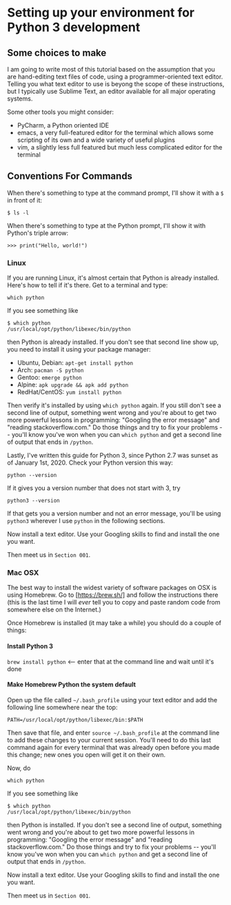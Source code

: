 # Setting up your environment for Python 3 development

## Some choices to make

I am going to write most of this tutorial based on the assumption that you are hand-editing text files of code, using a programmer-oriented text editor. Telling you what text editor to use is beyong the scope of these instructions, but I typically use Sublime Text, an editor available for all major operating systems.

Some other tools you might consider:

* PyCharm, a Python oriented IDE
* emacs, a very full-featured editor for the terminal which allows some scripting of its own and a wide variety of useful plugins
* vim, a slightly less full featured but much less complicated editor for the terminal

## Conventions For Commands

When there's something to type at the command prompt, I'll show it with a `$` in front of it:

```
$ ls -l
```

When there's something to type at the Python prompt, I'll show it with Python's triple arrow:

```
>>> print("Hello, world!")
```

### Linux

If you are running Linux, it's almost certain that Python is already installed. Here's how to tell if it's there. Get to a terminal and type:

```
which python
```

If you see something like 


```
$ which python
/usr/local/opt/python/libexec/bin/python
```

then Python is already installed. If you don't see that second line show up, you need to install it using your package manager:

* Ubuntu, Debian: `apt-get install python`
* Arch: `pacman -S python`
* Gentoo: `emerge python`
* Alpine: `apk upgrade && apk add python`
* RedHat/CentOS: `yum install python`

Then verify it's installed by using `which python` again. If you still don't see a second line of output, something went wrong and you're about to get two more powerful lessons in programming: "Googling the error message" and "reading stackoverflow.com." Do those things and try to fix your problems -- you'll know you've won when you can `which python` and get a second line of output that ends in `/python`.

Lastly, I've written this guide for Python 3, since Python 2.7 was sunset as of January 1st, 2020. Check your Python version this way:

```
python --version
```

If it gives you a version number that does not start with 3, try

```
python3 --version
```

If that gets you a version number and not an error message, you'll be using `python3` wherever I use `python` in the following sections.

Now install a text editor. Use your Googling skills to find and install the one you want.

Then meet us in `Section 001`.

### Mac OSX

The best way to install the widest variety of software packages on OSX is using Homebrew. Go to [https://brew.sh/] and follow the instructions there (this is the last time I will *ever* tell you to copy and paste random code from somewhere else on the Internet.)

Once Homebrew is installed (it may take a while) you should do a couple of things:

#### Install Python 3

`brew install python` <-- enter that at the command line and wait until it's done

#### Make Homebrew Python the system default

Open up the file called `~/.bash_profile` using your text editor and add the following line somewhere near the top:

```
PATH=/usr/local/opt/python/libexec/bin:$PATH
```

Then save that file, and enter `source ~/.bash_profile` at the command line to add these changes to your current session. You'll need to do this last command again for every terminal that was already open before you made this change; new ones you open will get it on their own.

Now, do

```
which python
```

If you see something like 


```
$ which python
/usr/local/opt/python/libexec/bin/python
```

then Python is installed. If you don't see a second line of output, something went wrong and you're about to get two more powerful lessons in programming: "Googling the error message" and "reading stackoverflow.com." Do those things and try to fix your problems -- you'll know you've won when you can `which python` and get a second line of output that ends in `/python`.

Now install a text editor. Use your Googling skills to find and install the one you want.

Then meet us in `Section 001`.